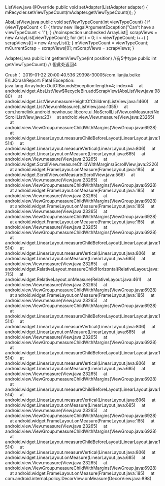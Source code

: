 
ListView.java
    @Override
    public void setAdapter(ListAdapter adapter) {
            mRecycler.setViewTypeCount(mAdapter.getViewTypeCount());
    }

AbsListView.java
        public void setViewTypeCount(int viewTypeCount) {
            if (viewTypeCount < 1) {
                throw new IllegalArgumentException("Can't have a viewTypeCount < 1");
            }
            //noinspection unchecked
            ArrayList<View>[] scrapViews = new ArrayList[viewTypeCount];
            for (int i = 0; i < viewTypeCount; i++) {
                scrapViews[i] = new ArrayList<View>();
            }
            mViewTypeCount = viewTypeCount;
            mCurrentScrap = scrapViews[0];
            mScrapViews = scrapViews;
        }

Adapter.java
  public int getItemViewType(int position)  //有5中type
  public int getViewTypeCount()             // 但此处返回4

Crush：
2019-01-22 20:00:40.536 29398-30005/com.lianjia.beike E/LJCrashReport: Fatal Exception: java.lang.ArrayIndexOutOfBoundsException:length=4; index=4
    at android.widget.AbsListView$RecycleBin.addScrapView(AbsListView.java:9880)
    at android.widget.ListView.measureHeightOfChildren(ListView.java:1460)
    at android.widget.ListView.onMeasure(ListView.java:1355)
    at com.homelink.android.newhouse.libcore.ui.NoScrollListView.onMeasure(NoScrollListView.java:23)
    at android.view.View.measure(View.java:23265)
    at android.view.ViewGroup.measureChildWithMargins(ViewGroup.java:6928)
    at android.widget.LinearLayout.measureChildBeforeLayout(LinearLayout.java:1514)
    at android.widget.LinearLayout.measureVertical(LinearLayout.java:806)
    at android.widget.LinearLayout.onMeasure(LinearLayout.java:685)
    at android.view.View.measure(View.java:23265)
    at android.widget.ScrollView.measureChildWithMargins(ScrollView.java:2226)
    at android.widget.FrameLayout.onMeasure(FrameLayout.java:185)
    at android.widget.ScrollView.onMeasure(ScrollView.java:566)
    at android.view.View.measure(View.java:23265)
    at android.view.ViewGroup.measureChildWithMargins(ViewGroup.java:6928)
    at android.widget.FrameLayout.onMeasure(FrameLayout.java:185)
    at android.view.View.measure(View.java:23265)
    at android.view.ViewGroup.measureChildWithMargins(ViewGroup.java:6928)
    at android.widget.FrameLayout.onMeasure(FrameLayout.java:185)
    at android.view.View.measure(View.java:23265)
    at android.view.ViewGroup.measureChildWithMargins(ViewGroup.java:6928)
    at android.widget.FrameLayout.onMeasure(FrameLayout.java:185)
    at android.view.View.measure(View.java:23265)
    at android.view.ViewGroup.measureChildWithMargins(ViewGroup.java:6928)
    at android.widget.LinearLayout.measureChildBeforeLayout(LinearLayout.java:1514)
    at android.widget.LinearLayout.measureVertical(LinearLayout.java:806)
    at android.widget.LinearLayout.onMeasure(LinearLayout.java:685)
    at android.view.View.measure(View.java:23265)
    at android.widget.RelativeLayout.measureChildHorizontal(RelativeLayout.java:715)
    at android.widget.RelativeLayout.onMeasure(RelativeLayout.java:461)
    at android.view.View.measure(View.java:23265)
    at android.view.ViewGroup.measureChildWithMargins(ViewGroup.java:6928)
    at android.widget.FrameLayout.onMeasure(FrameLayout.java:185)
    at android.view.View.measure(View.java:23265)
    at android.view.ViewGroup.measureChildWithMargins(ViewGroup.java:6928)
    at android.widget.LinearLayout.measureChildBeforeLayout(LinearLayout.java:1514)
    at android.widget.LinearLayout.measureVertical(LinearLayout.java:806)
    at android.widget.LinearLayout.onMeasure(LinearLayout.java:685)
    at android.view.View.measure(View.java:23265)
    at android.view.ViewGroup.measureChildWithMargins(ViewGroup.java:6928)
    at android.widget.LinearLayout.measureChildBeforeLayout(LinearLayout.java:1514)
    at android.widget.LinearLayout.measureVertical(LinearLayout.java:806)
    at android.widget.LinearLayout.onMeasure(LinearLayout.java:685)
    at android.view.View.measure(View.java:23265)
    at android.view.ViewGroup.measureChildWithMargins(ViewGroup.java:6928)
    at android.widget.LinearLayout.measureChildBeforeLayout(LinearLayout.java:1514)
    at android.widget.LinearLayout.measureVertical(LinearLayout.java:806)
    at android.widget.LinearLayout.onMeasure(LinearLayout.java:685)
    at android.view.View.measure(View.java:23265)
    at android.view.ViewGroup.measureChildWithMargins(ViewGroup.java:6928)
    at android.widget.FrameLayout.onMeasure(FrameLayout.java:185)
    at android.view.View.measure(View.java:23265)
    at android.view.ViewGroup.measureChildWithMargins(ViewGroup.java:6928)
    at android.widget.LinearLayout.measureChildBeforeLayout(LinearLayout.java:1514)
    at android.widget.LinearLayout.measureVertical(LinearLayout.java:806)
    at android.widget.LinearLayout.onMeasure(LinearLayout.java:685)
    at android.view.View.measure(View.java:23265)
    at android.view.ViewGroup.measureChildWithMargins(ViewGroup.java:6928)
    at android.widget.FrameLayout.onMeasure(FrameLayout.java:185)
    at com.android.internal.policy.DecorView.onMeasure(DecorView.java:898)
